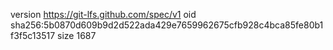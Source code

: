 version https://git-lfs.github.com/spec/v1
oid sha256:5b0870d609b9d2d522ada429e7659962675cfb928c4bca85fe80b1f3f5c13517
size 1687

